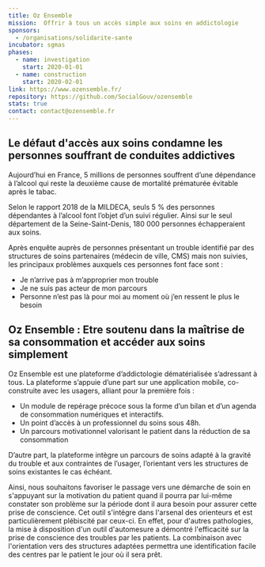```yaml
---
title: Oz Ensemble
mission:  Offrir à tous un accès simple aux soins en addictologie
sponsors:
  - /organisations/solidarite-sante
incubator: sgmas
phases:
  - name: investigation
    start: 2020-01-01 
  - name: construction
    start: 2020-02-01 
link: https://www.ozensemble.fr/
repository: https://github.com/SocialGouv/ozensemble
stats: true
contact: contact@ozensemble.fr
---
```


##   Le défaut d'accès aux soins condamne les personnes souffrant de conduites addictives

Aujourd’hui en France, 5 millions de personnes souffrent d’une dépendance à l’alcool qui reste la deuxième cause de mortalité prématurée évitable après le tabac.  

Selon le rapport 2018 de la MILDECA, seuls 5 % des personnes dépendantes à l’alcool font
l’objet d’un suivi régulier. Ainsi sur le seul département de la Seine-Saint-Denis, 180 000
personnes échapperaient aux soins.

Après enquête auprès de personnes présentant un trouble identifié par des structures de soins partenaires (médecin de ville, CMS) mais non suivies, les principaux problèmes auxquels ces personnes font face sont :
- Je n’arrive pas à m’approprier mon trouble
- Je ne suis pas acteur de mon parcours
- Personne n’est pas là pour moi au moment où j’en ressent le plus le besoin

## Oz Ensemble : Etre soutenu dans la maîtrise de sa consommation et accéder aux soins simplement

Oz Ensemble est une plateforme d’addictologie dématérialisée s’adressant à tous.
La plateforme s’appuie d’une part sur une application mobile, co-construite avec les usagers, alliant pour la première fois :
- Un module de repérage précoce sous la forme d’un bilan et d’un agenda de consommation numériques et interactifs.
- Un point d’accès à un professionnel du soins sous 48h.
- Un parcours motivationnel valorisant le patient dans la réduction de sa consommation

D’autre part, la plateforme intègre un parcours de soins adapté à la gravité du trouble et aux contraintes de l’usager, l’orientant vers les structures de soins existantes le cas échéant.

Ainsi, nous souhaitons favoriser le passage vers une démarche de soin en s'appuyant sur la motivation du patient quand il pourra par lui-même constater son problème sur la période dont il aura besoin pour assurer cette prise de conscience.
Cet outil s'intégre dans l'arsenal des orienteurs et est particulièrement plébiscité par ceux-ci. En effet, pour d'autres pathologies, la mise à disposition d'un outil d'automesure a démontré l'efficacité sur la prise de conscience des troubles par les patients.
La combinaison avec l'orientation vers des structures adaptées permettra une identification facile des centres par le patient le jour où il sera prêt.
